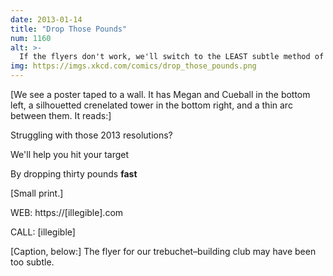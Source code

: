 ```yaml
---
date: 2013-01-14
title: "Drop Those Pounds"
num: 1160
alt: >-
  If the flyers don't work, we'll switch to the LEAST subtle method of informing a town of the existence of a trebuchet club.
img: https://imgs.xkcd.com/comics/drop_those_pounds.png
---
```

[We see a poster taped to a wall. It has Megan and Cueball in the bottom left, a silhouetted crenelated tower in the bottom right, and a thin arc between them. It reads:]

Struggling with those 2013 resolutions?

We'll help you hit your target

By dropping thirty pounds **fast**

[Small print.]

WEB: https://[illegible].com

CALL: [illegible]

[Caption, below:] The flyer for our trebuchet–building club may have been too subtle.